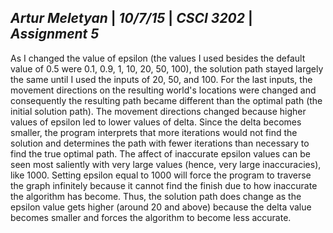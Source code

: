 _**Artur Meletyan**_ | _**10/7/15**_ | _**CSCI 3202**_ | _**Assignment 5**_
-
As I changed the value of epsilon (the values I used besides the default value of 0.5 were 0.1, 0.9, 1, 10, 20, 50, 100), the
solution path stayed largely the same until I used the inputs of 20, 50, and 100.  For the last inputs, the movement directions on the resulting world's locations were changed and consequently the resulting path became different than the optimal path (the initial solution path).  The movement directions changed because higher values of epsilon led to lower values of delta.  Since the delta becomes smaller, the program interprets that more iterations would not find the solution and determines the path with fewer iterations than necessary to find the true optimal path.  The affect of inaccurate epsilon values can be seen most saliently with very large values (hence, very large inaccuracies), like 1000.  Setting epsilon equal to 1000 will force the program to traverse the graph infinitely because it cannot find the finish due to how inaccurate the algorithm has become.  Thus, the solution path does change as the epsilon value gets higher (around 20 and above) because the delta value becomes smaller and forces the algorithm to become less accurate.
